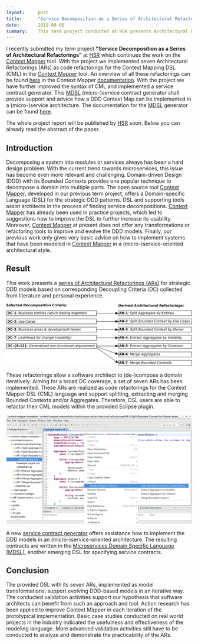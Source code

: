 ```yaml
---
layout:     post
title:      "Service Decomposition as a Series of Architectural Refactorings"
date:       2019-09-05
summary:    This term project conducted at HSR presents Architectural Refactorings (ARs) derived from Decomposition Criteria (DC) compiled from literature and own experience. The selected ARs have been implemented as code refactorings for the Context Mapping DSL (CML) language in the Context Mapper tool.
---
```


I recently submitted my term project **"Service Decomposition as a Series of Architectural Refactorings"** at [HSR](https://www.hsr.ch) which continues the work on the [Context Mapper](https://contextmapper.github.io) tool. With the project we implemented seven Architectural Refactorings (ARs) as code refactorings for the Context Mapping DSL (CML) in the [Context Mapper](https://contextmapper.github.io) tool. An overview of all these refactorings can be found [here](https://contextmapper.github.io/docs/architectural-refactorings/) in the Context Mapper [documentation](https://contextmapper.github.io/docs). 
With the project we have further improved the syntax of CML and implemented a service contract generator. This [MDSL](https://socadk.github.io/MDSL/) (micro-)service contract generator shall provide support and advice how a DDD Context Map can be implemented in a (micro-)service architecture. The documentation for the [MDSL](https://socadk.github.io/MDSL/) generator can be found [here](https://contextmapper.github.io/docs/mdsl/). 

The whole project report will be published by [HSR](https://www.hsr.ch) soon. Below you can already read the abstract of the paper.

## Introduction
Decomposing a system into modules or services always has been a hard design problem. With the current trend towards microservices, this issue has become even more relevant and challenging. Domain-driven Design (DDD) with its Bounded Contexts provides one popular technique to decompose a domain into multiple parts. The open source tool [Context Mapper](https://contextmapper.github.io), developed in our previous term project, offers a Domain-specific Language (DSL) for the strategic DDD patterns. DSL and supporting tools assist architects in the process of finding service decompositions. [Context Mapper](https://contextmapper.github.io) has already been used in practice projects, which led to suggestions how to improve the DSL to further increase its usability. Moreover, [Context Mapper](https://contextmapper.github.io) at present does not offer any transformations or refactoring tools to improve and evolve the DDD models. Finally, our previous work only gives very basic advice on how to implement systems that have been modeled in [Context Mapper](https://contextmapper.github.io) in a (micro-)service-oriented architectural style.

## Result
This work presents a [series of Architectural Refactorings (ARs)](https://contextmapper.github.io/docs/architectural-refactorings/) for strategic DDD models based on corresponding Decoupling Criteria (DC) collected from literature and personal experience. 

![Architectural Refactorings (ARs derived from Decomposition Criteria (DC) compiled from literature and own experience)](/media/092019-ar-by-decoupling-criteria-mapping.png)

These refactorings allow a software architect to (de-)compose a domain iteratively. Aiming for a broad DC coverage, a set of seven ARs has been implemented. These ARs are realized as code refactorings for the Context Mapper DSL (CML) language and support splitting, extracting and merging Bounded Contexts and/or Aggregates. Therefore, DSL users are able to refactor their CML models within the provided Eclipse plugin. 

![The ARs have been implemented as Code Refactorings for the Context Mapper DSL (CML) and integrated into the Eclipse IDE.](/media/092019-eclipse-screenshot-abstract.png)

A new [service contract generator](https://contextmapper.github.io/docs/mdsl/) offers assistance how to implement the DDD models in an (micro-)service-oriented architecture. The resulting contracts are written in the [Microservices Domain Specific Language (MDSL)](https://socadk.github.io/MDSL/), another emerging DSL for specifying service contracts.

## Conclusion
The provided DSL with its seven ARs, implemented as model transformations, support evolving DDD-based models in an iterative way. The conducted validation activities support our hypothesis that software architects can benefit from such an approach and tool. Action research has been applied to improve Context Mapper in each iteration of the prototypical implementation. Basic case studies conducted on real world projects in the industry indicated the usefulness and effectiveness of the modeling language. More advanced validation activities still have to be conducted to analyze and demonstrate the practicability of the ARs.

